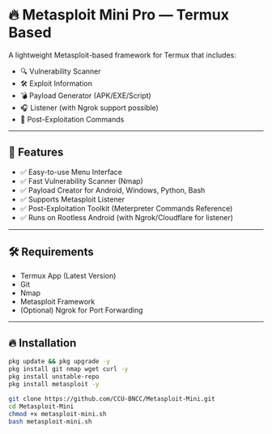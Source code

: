 # 🔥 Metasploit Mini Pro — Termux Based

A lightweight Metasploit-based framework for Termux that includes:

- 🔍 Vulnerability Scanner  
- 🛠️ Exploit Information  
- 💣 Payload Generator (APK/EXE/Script)  
- 🎧 Listener (with Ngrok support possible)  
- 🧠 Post-Exploitation Commands  

---

## 🚀 Features

- ✅ Easy-to-use Menu Interface  
- ✅ Fast Vulnerability Scanner (Nmap)  
- ✅ Payload Creator for Android, Windows, Python, Bash  
- ✅ Supports Metasploit Listener  
- ✅ Post-Exploitation Toolkit (Meterpreter Commands Reference)  
- ✅ Runs on Rootless Android (with Ngrok/Cloudflare for listener)  

---

## 🛠️ Requirements

- Termux App (Latest Version)  
- Git  
- Nmap  
- Metasploit Framework  
- (Optional) Ngrok for Port Forwarding  

---

## 🔥 Installation

```bash
pkg update && pkg upgrade -y
pkg install git nmap wget curl -y
pkg install unstable-repo
pkg install metasploit -y

git clone https://github.com/CCU-BNCC/Metasploit-Mini.git
cd Metasploit-Mini
chmod +x metasploit-mini.sh
bash metasploit-mini.sh
